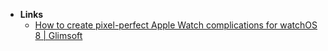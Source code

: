 - **Links**
	- [How to create pixel-perfect Apple Watch complications for watchOS 8 | Glimsoft](http://www.glimsoft.com/02/18/watchos-complications)